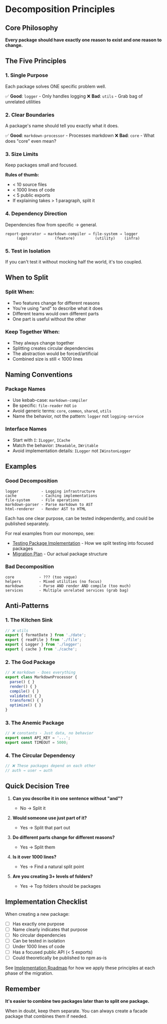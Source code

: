 # Decomposition Principles

## Core Philosophy

**Every package should have exactly one reason to exist and one reason to change.**

## The Five Principles

### 1. Single Purpose
Each package solves ONE specific problem well.

✅ **Good**: `logger` - Only handles logging
❌ **Bad**: `utils` - Grab bag of unrelated utilities

### 2. Clear Boundaries
A package's name should tell you exactly what it does.

✅ **Good**: `markdown-processor` - Processes markdown
❌ **Bad**: `core` - What does "core" even mean?

### 3. Size Limits
Keep packages small and focused.

**Rules of thumb:**
- < 10 source files
- < 1000 lines of code
- < 5 public exports
- If explaining takes > 1 paragraph, split it

### 4. Dependency Direction
Dependencies flow from specific → general.

```
report-generator → markdown-compiler → file-system → logger
     (app)            (feature)         (utility)    (infra)
```

### 5. Test in Isolation
If you can't test it without mocking half the world, it's too coupled.

## When to Split

### Split When:
- Two features change for different reasons
- You're using "and" to describe what it does
- Different teams would own different parts
- One part is useful without the other

### Keep Together When:
- They always change together
- Splitting creates circular dependencies
- The abstraction would be forced/artificial
- Combined size is still < 1000 lines

## Naming Conventions

### Package Names
- Use kebab-case: `markdown-compiler`
- Be specific: `file-reader` not `io`
- Avoid generic terms: `core`, `common`, `shared`, `utils`
- Name the behavior, not the pattern: `logger` not `logging-service`

### Interface Names
- Start with `I`: `ILogger`, `ICache`
- Match the behavior: `IReadable`, `IWritable`
- Avoid implementation details: `ILogger` not `IWinstonLogger`

## Examples

### Good Decomposition
```
logger          - Logging infrastructure
cache           - Caching implementations
file-system     - File operations
markdown-parser - Parse markdown to AST
html-renderer   - Render AST to HTML
```

Each has one clear purpose, can be tested independently, and could be published separately.

For real examples from our monorepo, see:
- [Testing Package Implementation](./testing-package-implementation.md#package-structure) - How we split testing into focused packages
- [Migration Plan](./migration-plan.md#shared-packages-architecture) - Our actual package structure

### Bad Decomposition
```
core           - ??? (too vague)
helpers        - Mixed utilities (no focus)
markdown       - Parse AND render AND compile (too much)
services       - Multiple unrelated services (grab bag)
```

## Anti-Patterns

### 1. The Kitchen Sink
```typescript
// ❌ utils
export { formatDate } from './date';
export { readFile } from './file';
export { Logger } from './logger';
export { cache } from './cache';
```

### 2. The God Package
```typescript
// ❌ markdown - Does everything
export class MarkdownProcessor {
  parse() { }
  render() { }
  compile() { }
  validate() { }
  transform() { }
  optimize() { }
}
```

### 3. The Anemic Package
```typescript
// ❌ constants - Just data, no behavior
export const API_KEY = '...';
export const TIMEOUT = 5000;
```

### 4. The Circular Dependency
```typescript
// ❌ These packages depend on each other
// auth → user → auth
```

## Quick Decision Tree

1. **Can you describe it in one sentence without "and"?**
   - No → Split it

2. **Would someone use just part of it?**
   - Yes → Split that part out

3. **Do different parts change for different reasons?**
   - Yes → Split them

4. **Is it over 1000 lines?**
   - Yes → Find a natural split point

5. **Are you creating 3+ levels of folders?**
   - Yes → Top folders should be packages

## Implementation Checklist

When creating a new package:
- [ ] Has exactly one purpose
- [ ] Name clearly indicates that purpose
- [ ] No circular dependencies
- [ ] Can be tested in isolation
- [ ] Under 1000 lines of code
- [ ] Has a focused public API (< 5 exports)
- [ ] Could theoretically be published to npm as-is

See [Implementation Roadmap](./implementation-roadmap.md#review-checkpoints) for how we apply these principles at each phase of the migration.

## Remember

**It's easier to combine two packages later than to split one package.**

When in doubt, keep them separate. You can always create a facade package that combines them if needed.